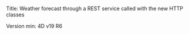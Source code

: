 Title: Weather forecast through a REST service called with the new HTTP classes

Version min: 4D v19 R6
